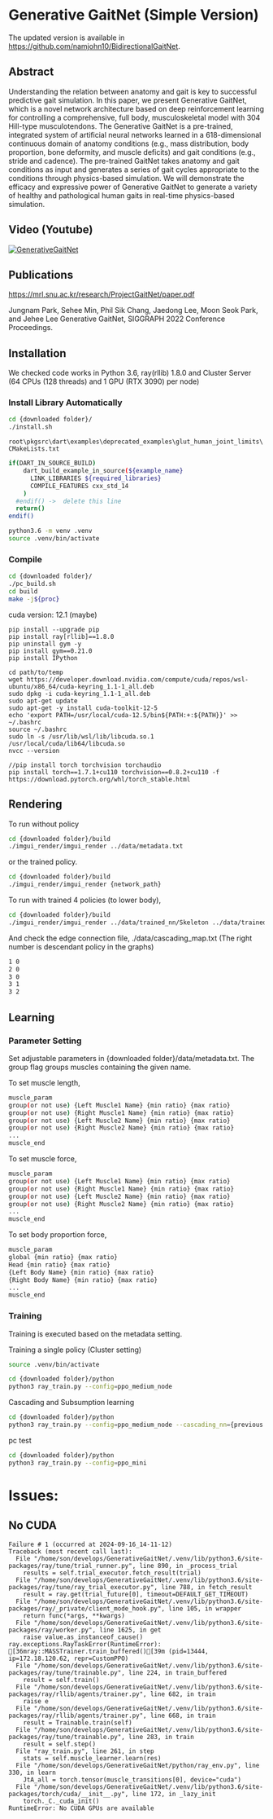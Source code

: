# Generative GaitNet (Simple Version)

The updated version is available in https://github.com/namjohn10/BidirectionalGaitNet.

## Abstract 

Understanding the relation between anatomy and gait is key to successful predictive gait simulation. In this paper, we present Generative GaitNet, which is a novel network architecture based on deep reinforcement learning for controlling a comprehensive, full body, musculoskeletal model with 304 Hill-type musculotendons. The Generative GaitNet is a pre-trained, integrated system of artificial neural networks learned in a 618-dimensional continuous domain of anatomy conditions (e.g., mass distribution, body proportion, bone deformity, and muscle deficits) and gait conditions (e.g., stride and cadence). The pre-trained GaitNet takes anatomy and gait conditions as input and generates a series of gait cycles appropriate to the conditions through physics-based simulation. We will demonstrate the efficacy and expressive power of Generative GaitNet to generate a variety of healthy and pathological human gaits in real-time physics-based simulation.

## Video (Youtube)
[![GenerativeGaitNet](https://img.youtube.com/vi/ITkOxtWvNGE/0.jpg)](https://youtu.be/ITkOxtWvNGE)


## Publications

https://mrl.snu.ac.kr/research/ProjectGaitNet/paper.pdf

Jungnam Park, Sehee Min, Phil Sik Chang, Jaedong Lee, Moon Seok Park, and Jehee Lee 
Generative GaitNet, SIGGRAPH 2022 Conference Proceedings. 

## Installation 

We checked code works in Python 3.6, ray(rllib) 1.8.0 and Cluster Server (64 CPUs (128 threads) and 1 GPU (RTX 3090) per node)

### Install Library Automatically

```bash
cd {downloaded folder}/
./install.sh
```
`root\pkgsrc\dart\examples\deprecated_examples\glut_human_joint_limits\CMakeLists.txt`
```bash
if(DART_IN_SOURCE_BUILD)
    dart_build_example_in_source(${example_name}
      LINK_LIBRARIES ${required_libraries}
      COMPILE_FEATURES cxx_std_14
    )
  #endif() ->  delete this line
  return()
endif()
```

```bash
python3.6 -m venv .venv
source .venv/bin/activate
```
### Compile
```bash
cd {downloaded folder}/
./pc_build.sh
cd build
make -j${proc}
```

cuda version: 12.1 (maybe)
```
pip install --upgrade pip
pip install ray[rllib]==1.8.0
pip uninstall gym -y
pip install gym==0.21.0
pip install IPython

cd path/to/temp
wget https://developer.download.nvidia.com/compute/cuda/repos/wsl-ubuntu/x86_64/cuda-keyring_1.1-1_all.deb
sudo dpkg -i cuda-keyring_1.1-1_all.deb
sudo apt-get update
sudo apt-get -y install cuda-toolkit-12-5
echo 'export PATH=/usr/local/cuda-12.5/bin${PATH:+:${PATH}}' >> ~/.bashrc
source ~/.bashrc
sudo ln -s /usr/lib/wsl/lib/libcuda.so.1 /usr/local/cuda/lib64/libcuda.so
nvcc --version

//pip install torch torchvision torchaudio
pip install torch==1.7.1+cu110 torchvision==0.8.2+cu110 -f https://download.pytorch.org/whl/torch_stable.html

```


## Rendering

To run without policy 

```bash
cd {downloaded folder}/build
./imgui_render/imgui_render ../data/metadata.txt
```
or the trained policy.

```bash
cd {downloaded folder}/build
./imgui_render/imgui_render {network_path}
```

To run with trained 4 policies (to lower body), 

```bash
cd {downloaded folder}/build
./imgui_render/imgui_render ../data/trained_nn/Skeleton ../data/trained_nn/Ankle ../data/trained_nn/Hip ../data/trained_nn/Merge
```

And check the edge connection file, ./data/cascading_map.txt (The right number is descendant policy in the graphs)

```bash
1 0
2 0
3 0
3 1
3 2
```

## Learning

### Parameter Setting

Set adjustable parameters in {downloaded folder}/data/metadata.txt. 
The group flag groups muscles containing the given name.

To set muscle length,
```bash
muscle_param
group(or not use) {Left Muscle1 Name} {min ratio} {max ratio}
group(or not use) {Right Muscle1 Name} {min ratio} {max ratio}
group(or not use) {Left Muscle2 Name} {min ratio} {max ratio}
group(or not use) {Right Muscle2 Name} {min ratio} {max ratio}
...
muscle_end
```

To set muscle force,
```bash
muscle_param
group(or not use) {Left Muscle1 Name} {min ratio} {max ratio}
group(or not use) {Right Muscle1 Name} {min ratio} {max ratio}
group(or not use) {Left Muscle2 Name} {min ratio} {max ratio}
group(or not use) {Right Muscle2 Name} {min ratio} {max ratio}
...
muscle_end
```

To set body proportion force,
```bash
muscle_param
global {min ratio} {max ratio}
Head {min ratio} {max ratio}
{Left Body Name} {min ratio} {max ratio}
{Right Body Name} {min ratio} {max ratio}
...
muscle_end
```

### Training

Training is executed based on the metadata setting. 

Training a single policy (Cluster setting)
```bash
source .venv/bin/activate
```
```bash
cd {downloaded folder}/python
python3 ray_train.py --config=ppo_medium_node 
```

Cascading and Subsumption learning

```bash
cd {downloaded folder}/python
python3 ray_train.py --config=ppo_medium_node --cascading_nn={previous network paths}
```

pc test
```bash
cd {downloaded folder}/python
python3 ray_train.py --config=ppo_mini
```

# Issues:

## No CUDA
```
Failure # 1 (occurred at 2024-09-16_14-11-12)
Traceback (most recent call last):
  File "/home/son/develops/GenerativeGaitNet/.venv/lib/python3.6/site-packages/ray/tune/trial_runner.py", line 890, in _process_trial
    results = self.trial_executor.fetch_result(trial)
  File "/home/son/develops/GenerativeGaitNet/.venv/lib/python3.6/site-packages/ray/tune/ray_trial_executor.py", line 788, in fetch_result
    result = ray.get(trial_future[0], timeout=DEFAULT_GET_TIMEOUT)
  File "/home/son/develops/GenerativeGaitNet/.venv/lib/python3.6/site-packages/ray/_private/client_mode_hook.py", line 105, in wrapper
    return func(*args, **kwargs)
  File "/home/son/develops/GenerativeGaitNet/.venv/lib/python3.6/site-packages/ray/worker.py", line 1625, in get
    raise value.as_instanceof_cause()
ray.exceptions.RayTaskError(RuntimeError): [36mray::MASSTrainer.train_buffered()[39m (pid=13444, ip=172.18.120.62, repr=CustomPPO)
  File "/home/son/develops/GenerativeGaitNet/.venv/lib/python3.6/site-packages/ray/tune/trainable.py", line 224, in train_buffered
    result = self.train()
  File "/home/son/develops/GenerativeGaitNet/.venv/lib/python3.6/site-packages/ray/rllib/agents/trainer.py", line 682, in train
    raise e
  File "/home/son/develops/GenerativeGaitNet/.venv/lib/python3.6/site-packages/ray/rllib/agents/trainer.py", line 668, in train
    result = Trainable.train(self)
  File "/home/son/develops/GenerativeGaitNet/.venv/lib/python3.6/site-packages/ray/tune/trainable.py", line 283, in train
    result = self.step()
  File "ray_train.py", line 261, in step
    stats = self.muscle_learner.learn(res)
  File "/home/son/develops/GenerativeGaitNet/python/ray_env.py", line 330, in learn
    JtA_all = torch.tensor(muscle_transitions[0], device="cuda")
  File "/home/son/develops/GenerativeGaitNet/.venv/lib/python3.6/site-packages/torch/cuda/__init__.py", line 172, in _lazy_init
    torch._C._cuda_init()
RuntimeError: No CUDA GPUs are available


```
